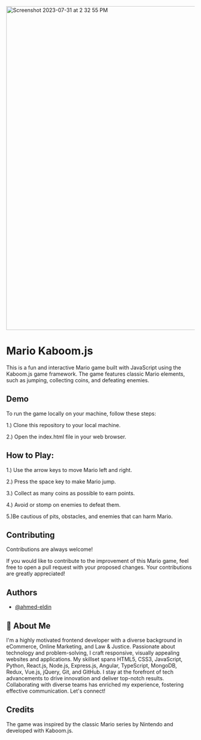 

<img width="866" alt="Screenshot 2023-07-31 at 2 32 55 PM" src="https://github.com/ahmed-eldin/mario-kaboomjs/assets/111728755/0f7fc6d3-a7fe-4289-ab7b-c65ea1eb660f">


# Mario Kaboom.js


This is a fun and interactive Mario game built with JavaScript using the Kaboom.js game framework. The game features classic Mario elements, such as jumping, collecting coins, and defeating enemies. 




## Demo

To run the game locally on your machine, follow these steps:

1.) Clone this repository to your local machine.

2.) Open the index.html file in your web browser.




## How to Play:

1.) Use the arrow keys to move Mario left and right.

2.) Press the space key to make Mario jump.

3.) Collect as many coins as possible to earn points.

4.) Avoid or stomp on enemies to defeat them.

5.)Be cautious of pits, obstacles, and enemies that can harm Mario.
## Contributing




Contributions are always welcome!

If you would like to contribute to the improvement of this Mario game, feel free to open a pull request with your proposed changes. Your contributions are greatly appreciated!




## Authors

- [@ahmed-eldin](https://www.github.com/ahmed-eldin)




## 🚀 About Me

I'm a highly motivated frontend developer with a diverse background in eCommerce, Online Marketing, and Law & Justice. Passionate about technology and problem-solving, I craft responsive, visually appealing websites and applications. My skillset spans HTML5, CSS3, JavaScript, Python, React.js, Node.js, Express.js, Angular, TypeScript, MongoDB, Redux, Vue.js, jQuery, Git, and GitHub. I stay at the forefront of tech advancements to drive innovation and deliver top-notch results. Collaborating with diverse teams has enriched my experience, fostering effective communication. Let's connect!


## Credits

The game was inspired by the classic Mario series by Nintendo and developed with Kaboom.js.
